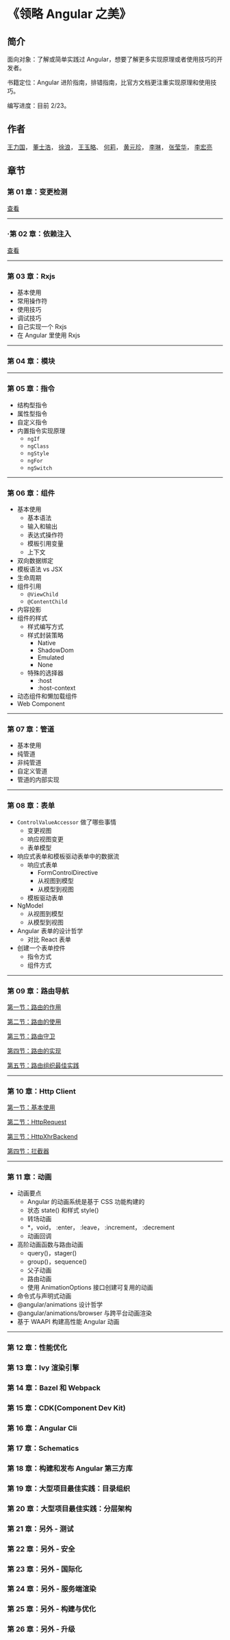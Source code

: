 # 《领略 Angular 之美》

## 简介

面向对象：了解或简单实践过 Angular，想要了解更多实现原理或者使用技巧的开发者。

书籍定位：Angular 进阶指南，排错指南，比官方文档更注重实现原理和使用技巧。

编写进度：目前 2/23。

## 作者

[王力国](https://github.com/olivewind)，
[董士浩](https://github.com/s33h0w)，
[徐浪](https://github.com/wave9)，
[王玉略](https://github.com/WangYuLue)、
[何莉](https://github.com/ehlilier)，
[黄元珍](https://github.com/huangyuanzhen)，
[李琳](https://github.com/githubOfLiLin)，
[张莹华](https://github.com/gemmaorying)，
[李宏亮](https://github.com/ls365882248)

## 章节

### 第 01 章：变更检测

[查看](https://github.com/olivewind/angular-deep/issues/1)

---

### ·第 02 章：依赖注入

[查看](https://github.com/olivewind/angular-deep/issues/2)

---

### 第 03 章：Rxjs
* 基本使用
* 常用操作符
* 使用技巧
* 调试技巧
* 自己实现一个 Rxjs
* 在 Angular 里使用 Rxjs

---

### 第 04 章：模块

---

### 第 05 章：指令
* 结构型指令
* 属性型指令
* 自定义指令
* 内置指令实现原理
    * `ngIf`
    * `ngClass`
    * `ngStyle`
    * `ngFor`
    * `ngSwitch`

---

### 第 06 章：组件
* 基本使用
    * 基本语法
    * 输入和输出
    * 表达式操作符
    * 模板引用变量
    * 上下文
* 双向数据绑定
* 模板语法 vs JSX
* 生命周期
* 组件引用
    * `@ViewChild`
    * `@ContentChild`
* 内容投影
* 组件的样式
    * 样式编写方式
    * 样式封装策略
        * Native
        * ShadowDom
        * Emulated
        * None
    * 特殊的选择器
        * :host
        * :host-context
* 动态组件和懒加载组件
* Web Component

---

### 第 07 章：管道
* 基本使用
* 纯管道
* 非纯管道
* 自定义管道
* 管道的内部实现

---

### 第 08 章：表单
* `ControlValueAccessor` 做了哪些事情
    * 变更视图
    * 响应视图变更
    * 表单模型
* 响应式表单和模板驱动表单中的数据流
    * 响应式表单
        * FormControlDirective
        * 从视图到模型
        * 从模型到视图
    * 模板驱动表单
* NgModel
    * 从视图到模型
    * 从模型到视图
* Angular 表单的设计哲学
    * 对比 React 表单
* 创建一个表单控件
    * 指令方式
    * 组件方式

---

### 第 09 章：路由导航

[第一节：路由的作用](./09-router/01/README.md)

[第二节：路由的使用](./09-router/02/README.md)

[第三节：路由守卫](./09-router/03/README.md)

[第四节：路由的实现](./09-router/04/README.md)

[第五节：路由组织最佳实践](./09-router/05/README.md)

---

### 第 10 章：Http Client
[第一节：基本使用](./10-httpclient/01/README.md)

[第二节：HttpRequest](./10-httpclient/02/README.md)

[第三节：HttpXhrBackend](./10-httpclient/03/README.md)

[第四节：拦截器](./10-httpclient/04/README.md)

---

### 第 11 章：动画
* 动画要点
    * Angular 的动画系统是基于 CSS 功能构建的
    * 状态 state() 和样式 style()
    * 转场动画
    * *，void， :enter， :leave， :increment， :decrement
    * 动画回调
* 高阶动画函数与路由动画
    * query()，stager()
    * group()，sequence()
    * 父子动画
    * 路由动画
    * 使用 AnimationOptions 接口创建可复用的动画
* 命令式与声明式动画
* @angular/animations 设计哲学
* @angular/animations/browser 与跨平台动画渲染
* 基于 WAAPI 构建高性能 Angular 动画

---


### 第 12 章：性能优化

### 第 13 章：Ivy 渲染引擎

### 第 14 章：Bazel 和 Webpack

### 第 15 章：CDK(Component Dev Kit)

### 第 16 章：Angular Cli

### 第 17 章：Schematics

### 第 18 章：构建和发布 Angular 第三方库

### 第 19 章：大型项目最佳实践：目录组织

### 第 20 章：大型项目最佳实践：分层架构

### 第 21 章：另外 - 测试

### 第 22 章：另外 - 安全

### 第 23 章：另外 - 国际化

### 第 24 章：另外 - 服务端渲染

### 第 25 章：另外 - 构建与优化

### 第 26 章：另外 - 升级
